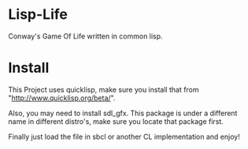 Lisp-Life
=========

Conway's Game Of Life written in common lisp.

Install
=======

This Project uses quicklisp, make sure you install that from "http://www.quicklisp.org/beta/".

Also, you may need to install sdl_gfx. This package is under a different name in different distro's, make sure you locate that package first.

Finally just load the file in sbcl or another CL implementation and enjoy! 
